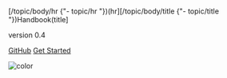# 

\[/topic/body/hr \{"- topic/hr "\}\)\(hr\]\[/topic/body/title \{"- topic/title "\}\)Handbook\(title\]

version 0.4

[GitHub](https://github.com/rcos/rcos-handbook/) [Get Started](#main)

![color](#ffffff)

